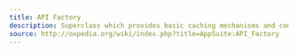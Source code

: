 ```yaml
---
title: API Factory
description: Superclass which provides basic caching mechanisms and common functions
source: http://oxpedia.org/wiki/index.php?title=AppSuite:API_Factory
---
```


